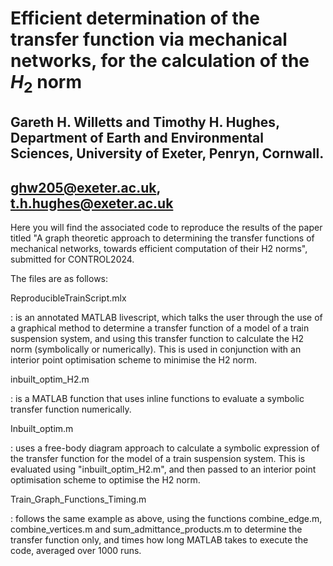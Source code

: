 # Efficient determination of the transfer function via mechanical networks, for the calculation of the $H_2$ norm
## Gareth H. Willetts and Timothy H. Hughes, Department of Earth and Environmental Sciences, University of Exeter, Penryn, Cornwall.
## ghw205@exeter.ac.uk, t.h.hughes@exeter.ac.uk

Here you will find the associated code to reproduce the results of the paper titled "A graph theoretic approach to determining the transfer functions of mechanical networks, towards efficient computation of their H2 norms", submitted for CONTROL2024.

The files are as follows:

ReproducibleTrainScript.mlx

: is an annotated MATLAB livescript, which talks the user through the use of a graphical method to determine a transfer function of a model of a train suspension system, and using this transfer function to calculate the H2 norm (symbolically or numerically). This is used in conjunction with an interior point optimisation scheme to minimise the H2 norm.

inbuilt_optim_H2.m

: is a MATLAB function that uses inline functions to evaluate a symbolic transfer function numerically.

Inbuilt_optim.m

: uses a free-body diagram approach to calculate a symbolic expression of the transfer function for the model of a train suspension system. This is evaluated using "inbuilt_optim_H2.m", and then passed to an interior point optimisation scheme to optimise the H2 norm.

Train_Graph_Functions_Timing.m

: follows the same example as above, using the functions combine_edge.m, combine_vertices.m and sum_admittance_products.m to determine the transfer function only, and times how long MATLAB takes to execute the code, averaged over 1000 runs.
